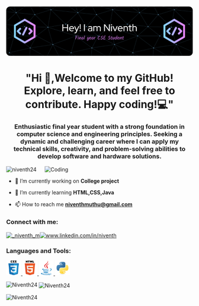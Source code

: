 ![MasterHead](https://github.com/Niventh24/Niventh24/blob/main/github-header-image%20(1).png)
<h1 align="center">"Hi 👋,Welcome to my GitHub! Explore, learn, and feel free to contribute. Happy coding!💻"</h1>
<h3 align="center">Enthusiastic final year student with a strong foundation in computer science and engineering principles. Seeking a dynamic and challenging career where I can apply my technical skills, creativity, and problem-solving abilities to develop software and hardware solutions.</h3>
<img align="right" alt="Coding" width="400" src="https://camo.githubusercontent.com/0eda36005abd9bf7e72584afc2f6ef1e808a357cb65a07fc2fe5036ba5268df7/68747470733a2f2f692e70696e696d672e636f6d2f6f726967696e616c732f65382f66342f35332f65386634353334363961336563393765636433353464663436356437333931332e676966">

<p align="left"> <img src="https://komarev.com/ghpvc/?username=niventh24&label=Profile%20views&color=0e75b6&style=flat" alt="niventh24" /> </p>

- 🔭 I’m currently working on **College project**

- 🌱 I’m currently learning **HTML,CSS,Java**

- 📫 How to reach me **niventhmuthu@gmail.com**

<h3 align="left">Connect with me:</h3>
<p align="left">
<a href="https://instagram.com/_niventh_m" target="blank"><img align="center" src="https://raw.githubusercontent.com/rahuldkjain/github-profile-readme-generator/master/src/images/icons/Social/instagram.svg" alt="_niventh_m" height="30" width="40" /></a><a href="https://linkedin.com/in/niventh" target="blank"><img align="center" src="https://raw.githubusercontent.com/rahuldkjain/github-profile-readme-generator/master/src/images/icons/Social/linked-in-alt.svg" alt="www.linkedin.com/in/niventh" height="30" width="40" /></a>
</p>

<h3 align="left">Languages and Tools:</h3>
<p align="left"> <a href="https://www.w3schools.com/css/" target="_blank" rel="noreferrer"> <img src="https://raw.githubusercontent.com/devicons/devicon/master/icons/css3/css3-original-wordmark.svg" alt="css3" width="40" height="40"/> </a> <a href="https://www.w3.org/html/" target="_blank" rel="noreferrer"> <img src="https://raw.githubusercontent.com/devicons/devicon/master/icons/html5/html5-original-wordmark.svg" alt="html5" width="40" height="40"/> </a> <a href="https://www.java.com" target="_blank" rel="noreferrer"> <img src="https://raw.githubusercontent.com/devicons/devicon/master/icons/java/java-original.svg" alt="java" width="40" height="40"/> </a> <a href="https://www.python.org" target="_blank" rel="noreferrer"> <img src="https://raw.githubusercontent.com/devicons/devicon/master/icons/python/python-original.svg" alt="python" width="40" height="40"/> </a> </p>

<p><img align="left" src="https://github-readme-stats.vercel.app/api/top-langs?username=Niventh24&show_icons=true&locale=en&layout=compact" alt="Niventh24" /></p>

<p>&nbsp;<img align="center" src="https://github-readme-stats.vercel.app/api?username=Niventh24&show_icons=true&locale=en" alt="Niventh24" /></p>

<p><img align="center" src="https://github-readme-streak-stats.herokuapp.com/?user=Niventh24&" alt="Niventh24" /></p>
